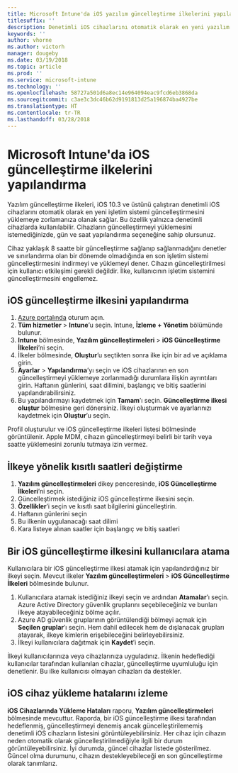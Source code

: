 ```yaml
---
title: Microsoft Intune'da iOS yazılım güncelleştirme ilkelerini yapılandırma
titlesuffix: ''
description: Denetimli iOS cihazlarını otomatik olarak en yeni yazılım güncelleştirmesini yüklemeye zorlamak üzere iOS için güncelleştirme ilkelerini yapılandırın.
keywords: ''
author: vhorne
ms.author: victorh
manager: dougeby
ms.date: 03/19/2018
ms.topic: article
ms.prod: ''
ms.service: microsoft-intune
ms.technology: ''
ms.openlocfilehash: 58727a501d6a8ec14e964094eac9fcd6eb3868da
ms.sourcegitcommit: c3ae3c3dc46b62d9191813d25a196874ba4927be
ms.translationtype: HT
ms.contentlocale: tr-TR
ms.lasthandoff: 03/28/2018
---
```

# <a name="configure-ios-update-policies-in-microsoft-intune"></a>Microsoft Intune'da iOS güncelleştirme ilkelerini yapılandırma

Yazılım güncelleştirme ilkeleri, iOS 10.3 ve üstünü çalıştıran denetimli iOS cihazlarını otomatik olarak en yeni işletim sistemi güncelleştirmesini yüklemeye zorlamanıza olanak sağlar. Bu özellik yalnızca denetimli cihazlarda kullanılabilir. Cihazların güncelleştirmeyi yüklemesini istemediğinizde, gün ve saat yapılandırma seçeneğine sahip olursunuz. 

Cihaz yaklaşık 8 saatte bir güncelleştirme sağlanıp sağlanmadığını denetler ve sınırlandırma olan bir dönemde olmadığında en son işletim sistemi güncelleştirmesini indirmeyi ve yüklemeyi dener. Cihazın güncelleştirilmesi için kullanıcı etkileşimi gerekli değildir. İlke, kullanıcının işletim sistemini güncelleştirmesini engellemez.

## <a name="configure-the-ios-update-policy"></a>iOS güncelleştirme ilkesini yapılandırma
1. [Azure portalında](https://portal.azure.com) oturum açın.
2. **Tüm hizmetler** > **Intune**’u seçin. Intune, **İzleme + Yönetim** bölümünde bulunur.
3. **Intune** bölmesinde, **Yazılım güncelleştirmeleri** > **iOS Güncelleştirme İlkeleri**’ni seçin.
4. İlkeler bölmesinde, **Oluştur**’u seçtikten sonra ilke için bir ad ve açıklama girin.
5. **Ayarlar** > **Yapılandırma**’yı seçin ve iOS cihazlarının en son güncelleştirmeyi yüklemeye zorlanmadığı durumlara ilişkin ayrıntıları girin. Haftanın günlerini, saat dilimini, başlangıç ve bitiş saatlerini yapılandırabilirsiniz.
6. Bu yapılandırmayı kaydetmek için **Tamam**’ı seçin. **Güncelleştirme ilkesi oluştur** bölmesine geri dönersiniz. İlkeyi oluşturmak ve ayarlarınızı kaydetmek için **Oluştur**’u seçin.

Profil oluşturulur ve iOS güncelleştirme ilkeleri listesi bölmesinde görüntülenir. Apple MDM, cihazın güncelleştirmeyi belirli bir tarih veya saatte yüklemesini zorunlu tutmaya izin vermez. 

## <a name="change-the-restricted-times-for-the-policy"></a>İlkeye yönelik kısıtlı saatleri değiştirme

1.  **Yazılım güncelleştirmeleri** dikey penceresinde, **iOS Güncelleştirme İlkeleri**’ni seçin.
2.  Güncelleştirmek istediğiniz iOS güncelleştirme ilkesini seçin.
3.  **Özellikler**’i seçin ve kısıtlı saat bilgilerini güncelleştirin.
4.  Haftanın günlerini seçin
5.  Bu ilkenin uygulanacağı saat dilimi
6.  Kara listeye alınan saatler için başlangıç ve bitiş saatleri

## <a name="assign-an-ios-update-policy-to-users"></a>Bir iOS güncelleştirme ilkesini kullanıcılara atama

Kullanıcılara bir iOS güncelleştirme ilkesi atamak için yapılandırdığınız bir ilkeyi seçin. Mevcut ilkeler **Yazılım güncelleştirmeleri** > **iOS Güncelleştirme İlkeleri** bölmesinde bulunur.

1. Kullanıcılara atamak istediğiniz ilkeyi seçin ve ardından **Atamalar**’ı seçin. Azure Active Directory güvenlik gruplarını seçebileceğiniz ve bunları ilkeye atayabileceğiniz bölme açılır.
2. Azure AD güvenlik gruplarının görüntülendiği bölmeyi açmak için **Seçilen gruplar**’ı seçin. Hem dahil edilecek hem de dışlanacak grupları atayarak, ilkeye kimlerin erişebileceğini belirleyebilirsiniz.
3. İlkeyi kullanıcılara dağıtmak için **Kaydet**’i seçin.

İlkeyi kullanıcılarınıza veya cihazlarınıza uyguladınız. İlkenin hedeflediği kullanıcılar tarafından kullanılan cihazlar, güncelleştirme uyumluluğu için denetlenir. Bu ilke kullanıcısı olmayan cihazları da destekler.

## <a name="monitor-ios-device-installation-failures"></a>iOS cihaz yükleme hatalarını izleme
<!-- 1352223 -->
**iOS Cihazlarında Yükleme Hataları** raporu, **Yazılım güncelleştirmeleri** bölmesinde mevcuttur. Raporda, bir iOS güncelleştirme ilkesi tarafından hedeflenmiş, güncelleştirmeyi denemiş ancak güncelleştirilememiş denetimli iOS cihazların listesini görüntüleyebilirsiniz. Her cihaz için cihazın neden otomatik olarak güncelleştirilmediğiyle ilgili bir durum görüntüleyebilirsiniz. İyi durumda, güncel cihazlar listede gösterilmez. Güncel olma durumunu, cihazın destekleyebileceği en son güncelleştirme olarak tanımlarız.

